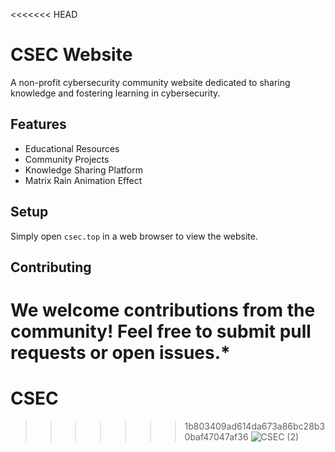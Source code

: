 <<<<<<< HEAD
# CSEC Website

A non-profit cybersecurity community website dedicated to sharing knowledge and fostering learning in cybersecurity.

## Features

- Educational Resources
- Community Projects
- Knowledge Sharing Platform
- Matrix Rain Animation Effect

## Setup

Simply open `csec.top` in a web browser to view the website.

## Contributing

We welcome contributions from the community! Feel free to submit pull requests or open issues.*
=======
# CSEC
>>>>>>> 1b803409ad614da673a86bc28b30baf47047af36
![CSEC (2)](https://github.com/user-attachments/assets/88c7cfa8-b626-45bb-8703-8309300e8259)
